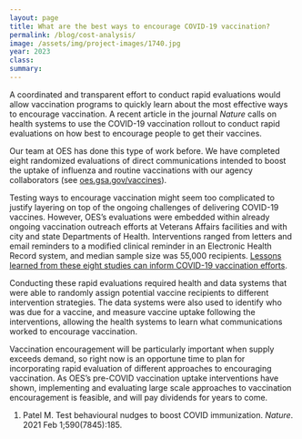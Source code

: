 ```yaml
---	
layout: page	
title: What are the best ways to encourage COVID-19 vaccination?
permalink: /blog/cost-analysis/	
image: /assets/img/project-images/1740.jpg
year: 2023
class:	
summary: 	
---	
```


A coordinated and transparent effort to conduct rapid evaluations would allow vaccination programs to quickly learn about the most effective ways to encourage vaccination. A recent article in the journal *Nature* calls on health systems to use the COVID-19 vaccination rollout to conduct rapid evaluations on how best to encourage people to get their vaccines. 

Our team at OES has done this type of work before. We have completed eight randomized evaluations of direct communications intended to boost the uptake of influenza and routine vaccinations with our agency collaborators (see <a href="https://oes.gsa.gov/vaccines/">oes.gsa.gov/vaccines</a>).

Testing ways to encourage vaccination might seem too complicated to justify layering on top of the ongoing challenges of delivering COVID-19 vaccines. However, OES’s evaluations were embedded within already ongoing vaccination outreach efforts at Veterans Affairs facilities and with city and state Departments of Health. Interventions ranged from letters and email reminders to a modified clinical reminder in an Electronic Health Record system, and median sample size was 55,000 recipients. <a href="https://oes.gsa.gov/assets/publications/OES-vaccine-paper-2-page-summary.pdf">Lessons learned from these eight studies can inform COVID-19 vaccination efforts</a>.

Conducting these rapid evaluations required health and data systems that were able to randomly assign potential vaccine recipients to different intervention strategies. The data systems were also used to identify who was due for a vaccine, and measure vaccine uptake following the interventions, allowing the health systems to learn what communications worked to encourage vaccination. 

Vaccination encouragement will be particularly important when supply exceeds demand, so right now is an opportune time to plan for incorporating rapid evaluation of different approaches to encouraging vaccination. As OES’s pre-COVID vaccination uptake interventions have shown, implementing and evaluating large scale approaches to vaccination encouragement is feasible, and will pay dividends for years to come. 

1. Patel M. Test behavioural nudges to boost COVID immunization. *Nature*. 2021 Feb 1;590(7845):185.
